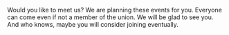 Would you like to meet us? We are planning these events for you. Everyone can come even if not a member of the union. We will be glad to see you. And who knows, maybe you will consider joining eventually.

<!--- (if počet eventů === 0)
Right now we are planning the events where we can meet. Would you like to know about them first-hand? Leave us your email and we will contact you.

(připojit kecy o tom, jak naložíme s jejich emailem, např. "Your email adress will be used only to inform you about the upcoming event of the ICT Union.")
-->
